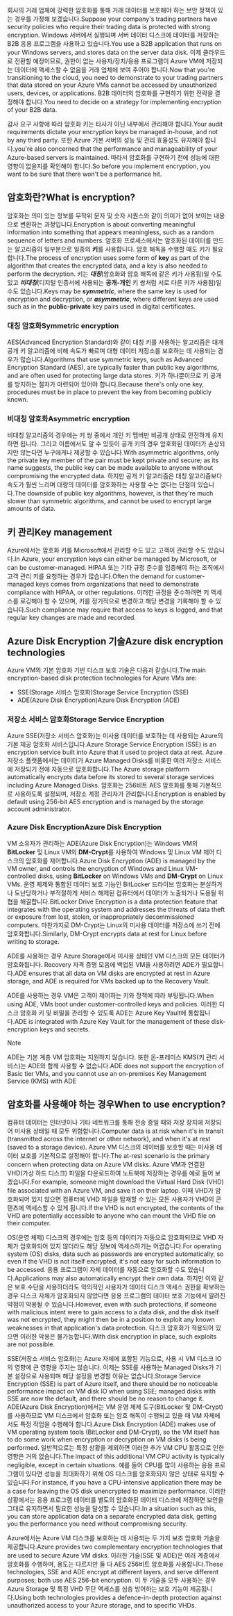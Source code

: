 <span data-ttu-id="23e87-101">회사의 거래 업체에 강력한 암호화를 통해 거래 데이터를 보호해야 하는 보안 정책이 있는 경우를 가정해 보겠습니다.</span><span class="sxs-lookup"><span data-stu-id="23e87-101">Suppose your company's trading partners have security policies who require their trading data is protected with strong encryption.</span></span> <span data-ttu-id="23e87-102">Windows 서버에서 실행되며 서버 데이터 디스크에 데이터를 저장하는 B2B 응용 프로그램을 사용하고 있습니다.</span><span class="sxs-lookup"><span data-stu-id="23e87-102">You use a B2B application that runs on your Windows servers, and stores data on the server data disk.</span></span> <span data-ttu-id="23e87-103">이제 클라우드로 전환할 예정이므로, 권한이 없는 사용자/장치/응용 프로그램이 Azure VM에 저장되는 데이터에 액세스할 수 없음을 거래 업체에 보여 주어야 합니다.</span><span class="sxs-lookup"><span data-stu-id="23e87-103">Now that you're transitioning to the cloud, you need to demonstrate to your trading partners that data stored on your Azure VMs cannot be accessed by unauthorized users, devices, or applications.</span></span> <span data-ttu-id="23e87-104">B2B 데이터의 암호화를 구현하기 위한 전략을 결정해야 합니다.</span><span class="sxs-lookup"><span data-stu-id="23e87-104">You need to decide on a strategy for implementing encryption of your B2B data.</span></span>

<span data-ttu-id="23e87-105">감사 요구 사항에 따라 암호화 키는 타사가 아닌 내부에서 관리해야 합니다.</span><span class="sxs-lookup"><span data-stu-id="23e87-105">Your audit requirements dictate your encryption keys be managed in-house, and not by any third party.</span></span> <span data-ttu-id="23e87-106">또한 Azure 기본 서버의 성능 및 관리 효율성도 유지해야 합니다.</span><span class="sxs-lookup"><span data-stu-id="23e87-106">you're also concerned that the performance and manageability of your Azure-based servers is maintained.</span></span> <span data-ttu-id="23e87-107">따라서 암호화를 구현하기 전에 성능에 대한 영향이 없을지를 확인해야 합니다.</span><span class="sxs-lookup"><span data-stu-id="23e87-107">So before you implement encryption, you want to be sure that there won't be a performance hit.</span></span>

## <a name="what-is-encryption"></a><span data-ttu-id="23e87-108">암호화란?</span><span class="sxs-lookup"><span data-stu-id="23e87-108">What is encryption?</span></span>

<span data-ttu-id="23e87-109">암호화는 의미 있는 정보를 무작위 문자 및 숫자 시퀀스와 같이 의미가 없어 보이는 내용으로 변환하는 과정입니다.</span><span class="sxs-lookup"><span data-stu-id="23e87-109">Encryption is about converting meaningful information into something that appears meaningless, such as a random sequence of letters and numbers.</span></span> <span data-ttu-id="23e87-110">암호화 프로세스에서는 암호화된 데이터를 만드는 알고리즘의 일부분으로 일종의 **키**를 사용합니다. 암호 해독을 수행할 때도 키가 필요합니다.</span><span class="sxs-lookup"><span data-stu-id="23e87-110">The process of encryption uses some form of **key** as part of the algorithm that creates the encrypted data, and a key is also needed to perform the decryption.</span></span> <span data-ttu-id="23e87-111">키는 **_대칭_**(암호화와 암호 해독에 같은 키가 사용됨)일 수도 있고 **_비대칭_**(디지털 인증서에 사용되는 **공개-개인** 키 쌍처럼 서로 다른 키가 사용됨)일 수도 있습니다.</span><span class="sxs-lookup"><span data-stu-id="23e87-111">Keys may be **_symmetric_**, where the same key is used for encryption and decryption, or **_asymmetric_**, where different keys are used such as in the **public-private** key pairs used in digital certificates.</span></span>

### <a name="symmetric-encryption"></a><span data-ttu-id="23e87-112">대칭 암호화</span><span class="sxs-lookup"><span data-stu-id="23e87-112">Symmetric encryption</span></span>

<span data-ttu-id="23e87-113">AES(Advanced Encryption Standard)와 같이 대칭 키를 사용하는 알고리즘은 대개 공개 키 알고리즘에 비해 속도가 빠르며 대형 데이터 저장소를 보호하는 데 사용되는 경우가 많습니다.</span><span class="sxs-lookup"><span data-stu-id="23e87-113">Algorithms that use symmetric keys, such as Advanced Encryption Standard (AES), are typically faster than public key algorithms, and are often used for protecting large data stores.</span></span> <span data-ttu-id="23e87-114">키가 하나뿐이므로 키 공개를 방지하는 절차가 마련되어 있어야 합니다.</span><span class="sxs-lookup"><span data-stu-id="23e87-114">Because there's only one key, procedures must be in place to prevent the key from becoming publicly known.</span></span>

### <a name="asymmetric-encryption"></a><span data-ttu-id="23e87-115">비대칭 암호화</span><span class="sxs-lookup"><span data-stu-id="23e87-115">Asymmetric encryption</span></span>

<span data-ttu-id="23e87-116">비대칭 알고리즘의 경우에는 키 쌍 중에서 개인 키 멤버만 비공개 상태로 안전하게 유지하면 됩니다. 그리고 이름에서도 알 수 있듯이 공개 키의 경우 암호화된 데이터가 손상되지만 않는다면 누구에게나 제공할 수 있습니다.</span><span class="sxs-lookup"><span data-stu-id="23e87-116">With asymmetric algorithms, only the private key member of the pair must be kept private and secure; as its name suggests, the public key can be made available to anyone without compromising the encrypted data.</span></span> <span data-ttu-id="23e87-117">하지만 공개 키 알고리즘은 대칭 알고리즘보다 속도가 훨씬 느리며 대량의 데이터를 암호화하는 사용할 수는 없다는 단점이 있습니다.</span><span class="sxs-lookup"><span data-stu-id="23e87-117">The downside of public key algorithms, however, is that they're much slower than symmetric algorithms, and cannot be used to encrypt large amounts of data.</span></span>

## <a name="key-management"></a><span data-ttu-id="23e87-118">키 관리</span><span class="sxs-lookup"><span data-stu-id="23e87-118">Key management</span></span>

<span data-ttu-id="23e87-119">Azure에서는 암호화 키를 Microsoft에서 관리할 수도 있고 고객이 관리할 수도 있습니다.</span><span class="sxs-lookup"><span data-stu-id="23e87-119">In Azure, your encryption keys can either be managed by Microsoft, or can be customer-managed.</span></span> <span data-ttu-id="23e87-120">HIPAA 또는 기타 규정 준수를 입증해야 하는 조직에서 고객 관리 키를 요청하는 경우가 많습니다.</span><span class="sxs-lookup"><span data-stu-id="23e87-120">Often the demand for customer-managed keys comes from organizations that need to demonstrate compliance with HIPAA, or other regulations.</span></span> <span data-ttu-id="23e87-121">이러한 규정을 준수하려면 키 액세스를 로깅해야 할 수 있으며, 키를 정기적으로 변경하고 해당 변경을 기록해야 할 수 있습니다.</span><span class="sxs-lookup"><span data-stu-id="23e87-121">Such compliance may require that access to keys is logged, and that regular key changes are made and recorded.</span></span>

## <a name="azure-disk-encryption-technologies"></a><span data-ttu-id="23e87-122">Azure Disk Encryption 기술</span><span class="sxs-lookup"><span data-stu-id="23e87-122">Azure disk encryption technologies</span></span>

<span data-ttu-id="23e87-123">Azure VM의 기본 암호화 기반 디스크 보호 기술은 다음과 같습니다.</span><span class="sxs-lookup"><span data-stu-id="23e87-123">The main encryption-based disk protection technologies for Azure VMs are:</span></span>

- <span data-ttu-id="23e87-124">SSE(Storage 서비스 암호화)</span><span class="sxs-lookup"><span data-stu-id="23e87-124">Storage Service Encryption (SSE)</span></span>
- <span data-ttu-id="23e87-125">ADE(Azure Disk Encryption)</span><span class="sxs-lookup"><span data-stu-id="23e87-125">Azure Disk Encryption (ADE)</span></span>

### <a name="storage-service-encryption"></a><span data-ttu-id="23e87-126">저장소 서비스 암호화</span><span class="sxs-lookup"><span data-stu-id="23e87-126">Storage Service Encryption</span></span>

<span data-ttu-id="23e87-127">Azure SSE(저장소 서비스 암호화)는 미사용 데이터를 보호하는 데 사용되는 Azure의 기본 제공 암호화 서비스입니다.</span><span class="sxs-lookup"><span data-stu-id="23e87-127">Azure Storage Service Encryption (SSE) is an encryption service built into Azure that it used to project data at rest.</span></span> <span data-ttu-id="23e87-128">Azure 저장소 플랫폼에서는 데이터가 Azure Managed Disks를 비롯한 여러 저장소 서비스에 저장되기 전에 자동으로 암호화합니다.</span><span class="sxs-lookup"><span data-stu-id="23e87-128">The Azure storage platform automatically encrypts data before its stored to several storage services including Azure Managed Disks.</span></span> <span data-ttu-id="23e87-129">암호화는 256비트 AES 암호화를 통해 기본적으로 사용하도록 설정되며, 저장소 계정 관리자가 관리합니다.</span><span class="sxs-lookup"><span data-stu-id="23e87-129">Encryption is enabled by default using 256-bit AES encryption and is managed by the storage account administrator.</span></span>

### <a name="azure-disk-encryption"></a><span data-ttu-id="23e87-130">Azure Disk Encryption</span><span class="sxs-lookup"><span data-stu-id="23e87-130">Azure Disk Encryption</span></span>

<span data-ttu-id="23e87-131">VM 소유자가 관리하는 ADE(Azure Disk Encryption)는 Windows VM의 **BitLocker** 및 Linux VM의 **DM-Crypt**를 사용하여 Windows 및 Linux VM 제어 디스크의 암호화를 제어합니다.</span><span class="sxs-lookup"><span data-stu-id="23e87-131">Azure Disk Encryption (ADE) is managed by the VM owner, and controls the encryption of Windows and Linux VM-controlled disks, using **BitLocker** on Windows VMs and **DM-Crypt** on Linux VMs.</span></span> <span data-ttu-id="23e87-132">운영 체제와 통합된 데이터 보호 기능인 BitLocker 드라이브 암호화는 분실하거나 도난당하거나 부적절하게 서비스 해제된 컴퓨터에서 데이터가 노출되거나 도용될 위협을 해결합니다.</span><span class="sxs-lookup"><span data-stu-id="23e87-132">BitLocker Drive Encryption is a data protection feature that integrates with the operating system and addresses the threats of data theft or exposure from lost, stolen, or inappropriately decommissioned computers.</span></span> <span data-ttu-id="23e87-133">마찬가지로 DM-Crypt는 Linux의 미사용 데이터를 저장소에 쓰기 전에 암호화합니다.</span><span class="sxs-lookup"><span data-stu-id="23e87-133">Similarly, DM-Crypt encrypts data at rest for Linux before writing to storage.</span></span>

<span data-ttu-id="23e87-134">ADE를 사용하는 경우 Azure Storage에서 미사용 상태인 VM 디스크의 모든 데이터가 암호화됩니다. Recovery 자격 증명 모음에 백업된 VM을 사용하려면 ADE가 필요합니다.</span><span class="sxs-lookup"><span data-stu-id="23e87-134">ADE ensures that all data on VM disks are encrypted at rest in Azure storage, and ADE is required for VMs backed up to the Recovery Vault.</span></span>

<span data-ttu-id="23e87-135">ADE를 사용하는 경우 VM은 고객이 제어하는 키와 정책에 따라 부팅됩니다.</span><span class="sxs-lookup"><span data-stu-id="23e87-135">When using ADE, VMs boot under customer-controlled keys and policies.</span></span> <span data-ttu-id="23e87-136">이러한 디스크 암호화 키 및 비밀을 관리할 수 있도록 ADE는 Azure Key Vault에 통합됩니다.</span><span class="sxs-lookup"><span data-stu-id="23e87-136">ADE is integrated with Azure Key Vault for the management of these disk-encryption keys and secrets.</span></span>

> [!NOTE] 
> <span data-ttu-id="23e87-137">ADE는 기본 계층 VM 암호화는 지원하지 않습니다. 또한 온-프레미스 KMS(키 관리 서비스)는 ADE와 함께 사용할 수 없습니다.</span><span class="sxs-lookup"><span data-stu-id="23e87-137">ADE does not support the encryption of Basic tier VMs, and you cannot use an on-premises Key Management Service (KMS) with ADE</span></span>

## <a name="when-to-use-encryption"></a><span data-ttu-id="23e87-138">암호화를 사용해야 하는 경우</span><span class="sxs-lookup"><span data-stu-id="23e87-138">When to use encryption?</span></span>

<span data-ttu-id="23e87-139">컴퓨터 데이터는 인터넷이나 기타 네트워크를 통해 전송 중일 때와 저장 장치에 저장되어 미사용 상태일 때 모두 위험합니다.</span><span class="sxs-lookup"><span data-stu-id="23e87-139">Computer data is at risk when it's in transit (transmitted across the internet or other network), and when it's at rest (saved to a storage device).</span></span> <span data-ttu-id="23e87-140">Azure VM 디스크의 데이터를 보호할 때는 미사용 데이터 보호를 기본적으로 설정해야 합니다.</span><span class="sxs-lookup"><span data-stu-id="23e87-140">The at-rest scenario is the primary concern when protecting data on Azure VM disks.</span></span> <span data-ttu-id="23e87-141">Azure VM과 연결된 VHD(가상 하드 디스크) 파일을 다운로드하여 노트북에 저장하는 경우를 예로 들어 보겠습니다.</span><span class="sxs-lookup"><span data-stu-id="23e87-141">For example, someone might download the Virtual Hard Disk (VHD) file associated with an Azure VM, and save it on their laptop.</span></span> <span data-ttu-id="23e87-142">이때 VHD가 암호화되어 있지 않으면 컴퓨터에 VHD 파일을 탑재할 수 있는 모든 사용자가 VHD의 콘텐츠에 액세스할 수 있게 됩니다.</span><span class="sxs-lookup"><span data-stu-id="23e87-142">If the VHD is not encrypted, the contents of the VHD are potentially accessible to anyone who can mount the VHD file on their computer.</span></span>

<span data-ttu-id="23e87-143">OS(운영 체제) 디스크의 경우에는 암호 등의 데이터가 자동으로 암호화되므로 VHD 자체가 암호화되어 있지 않더라도 해당 정보에 액세스하기는 어렵습니다.</span><span class="sxs-lookup"><span data-stu-id="23e87-143">For operating system (OS) disks, data such as passwords are encrypted automatically, so even if the VHD is not itself encrypted, it's not easy for such information to be accessed.</span></span> <span data-ttu-id="23e87-144">응용 프로그램이 자체 데이터를 자동으로 암호화할 수도 있습니다.</span><span class="sxs-lookup"><span data-stu-id="23e87-144">Applications may also automatically encrypt their own data.</span></span> <span data-ttu-id="23e87-145">하지만 이와 같은 보호 수단을 사용하더라도 악의적인 사용자가 데이터 디스크 액세스 권한을 확보하는 경우 디스크 자체가 암호화되지 않았다면 응용 프로그램의 데이터 보호 기능에서 알려진 약점이 악용될 수 있습니다.</span><span class="sxs-lookup"><span data-stu-id="23e87-145">However, even with such protections, if someone with malicious intent were to gain access to a data disk, and the disk itself was not encrypted, they might then be in a position to exploit any known weaknesses in that application's data protection.</span></span> <span data-ttu-id="23e87-146">디스크 암호화가 적용되어 있으면 이러한 악용은 불가능합니다.</span><span class="sxs-lookup"><span data-stu-id="23e87-146">With disk encryption in place, such exploits are not possible.</span></span>

<span data-ttu-id="23e87-147">SSE(저장소 서비스 암호화)는 Azure 자체에 포함된 기능으로, 사용 시 VM 디스크 IO의 영향에 큰 영향을 주지는 않습니다. 이제는 SSE를 사용하는 Managed Disks가 기본 설정으로 사용되며 해당 설정을 변경할 이유는 없습니다.</span><span class="sxs-lookup"><span data-stu-id="23e87-147">Storage Service Encryption (SSE) is part of Azure itself, and there should be no noticeable performance impact on VM disk IO when using SSE; managed disks with SSE are now the default, and there should be no reason to change it.</span></span> <span data-ttu-id="23e87-148">ADE(Azure Disk Encryption)에서는 VM 운영 체제 도구(BitLocker 및 DM-Crypt)를 사용하므로 VM 디스크에서 암호화 또는 암호 해독이 수행되고 있을 때 VM 자체에서도 특정 작업을 수행해야 합니다.</span><span class="sxs-lookup"><span data-stu-id="23e87-148">Azure Disk Encryption (ADE) makes use of VM operating system tools (BitLocker and DM-Crypt), so the VM itself has to do some work when encryption or decryption on VM disks is being performed.</span></span> <span data-ttu-id="23e87-149">일반적으로는 특정 상황을 제외하면 이러한 추가 VM CPU 활동으로 인한 영향은 거의 없습니다.</span><span class="sxs-lookup"><span data-stu-id="23e87-149">The impact of this additional VM CPU activity is typically negligible, except in certain situations.</span></span> <span data-ttu-id="23e87-150">예를 들어 CPU를 많이 사용하는 응용 프로그램이 있다면 성능을 최대화하기 위해 OS 디스크를 암호화되지 않은 상태로 유지할 수 있습니다.</span><span class="sxs-lookup"><span data-stu-id="23e87-150">For instance, if you have a CPU-intensive application there may be a case for leaving the OS disk unencrypted to maximize performance.</span></span> <span data-ttu-id="23e87-151">이러한 상황에서는 응용 프로그램 데이터를 별도의 암호화된 데이터 디스크에 저장하면 보안을 그대로 유지하면서 필요한 성능을 달성할 수 있습니다.</span><span class="sxs-lookup"><span data-stu-id="23e87-151">In a situation such as this, you can store application data on a separate encrypted data disk, getting you the performance you need without compromising security.</span></span>

<span data-ttu-id="23e87-152">Azure에서는 Azure VM 디스크를 보호하는 데 사용되는 두 가지 보조 암호화 기술을 제공합니다.</span><span class="sxs-lookup"><span data-stu-id="23e87-152">Azure provides two complementary encryption technologies that are used to secure Azure VM disks.</span></span> <span data-ttu-id="23e87-153">이러한 기술(SSE 및 ADE)은 여러 계층에서 암호화를 수행하며, 용도는 다르지만 둘 다 AES 256비트 암호화를 사용합니다.</span><span class="sxs-lookup"><span data-stu-id="23e87-153">These technologies, SSE and ADE encrypt at different layers, and serve different purposes; both use AES 256-bit encryption.</span></span> <span data-ttu-id="23e87-154">이 두 기술을 모두 사용하는 경우 Azure Storage 및 특정 VHD 무단 액세스를 심층 방어하는 보호 기능이 제공됩니다.</span><span class="sxs-lookup"><span data-stu-id="23e87-154">Using both technologies provides a defence-in-depth protection against unauthorized access to your Azure storage, and to specific VHDs.</span></span>
